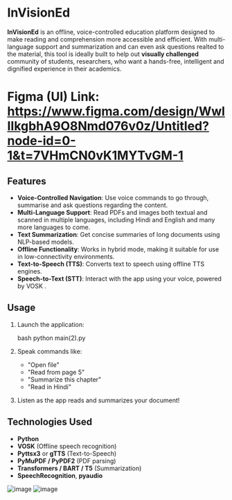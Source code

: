# InVisionEd

**InVisionEd** is an offline, voice-controlled education platform designed to make reading and comprehension more accessible and efficient. With multi-language support and summarization and can even ask questions realted to the material, this tool is ideally built to help out **visually challenged** community of students, researchers, who want a hands-free, intelligent and dignified experience in their academics.

# Figma (UI) Link: https://www.figma.com/design/WwlIIkgbhA9O8Nmd076v0z/Untitled?node-id=0-1&t=7VHmCN0vK1MYTvGM-1

##  Features

- **Voice-Controlled Navigation**: Use voice commands to go through, summarise and ask questions regarding the content.
- **Multi-Language Support**: Read PDFs and images both textual and scanned in multiple languages, including Hindi and English and many more languages to come.
- **Text Summarization**: Get concise summaries of long documents using NLP-based models.
- **Offline Functionality**: Works in hybrid mode, making it suitable for use in low-connectivity environments.
- **Text-to-Speech (TTS)**: Converts text to speech using offline TTS engines.
- **Speech-to-Text (STT)**: Interact with the app using your voice, powered by VOSK .


## Usage

1. Launch the application:

   bash
   python main(2).py
   

2. Speak commands like:

   * "Open file"
   * "Read from page 5"
   * "Summarize this chapter"
   * "Read in Hindi"

3. Listen as the app reads and summarizes your document!

##  Technologies Used

* **Python**
* **VOSK** (Offline speech recognition)
* **Pyttsx3** or **gTTS** (Text-to-Speech)
* **PyMuPDF / PyPDF2** (PDF parsing)
* **Transformers / BART / T5** (Summarization)
* **SpeechRecognition**, **pyaudio**


![image](https://github.com/user-attachments/assets/0096e301-5462-4761-956e-36ac0a455f1b)
![image](https://github.com/user-attachments/assets/318e7524-50a8-487d-ae7d-4fb4344dc967)



